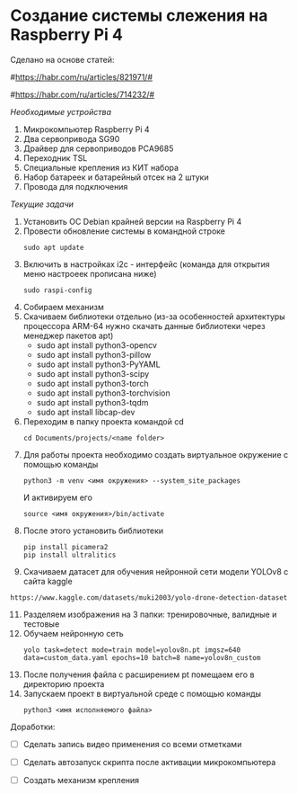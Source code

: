 # Создание системы слежения на Raspberry Pi 4

Сделано на основе статей:

#https://habr.com/ru/articles/821971/#

#https://habr.com/ru/articles/714232/#


_Необходимые устройства_

1. Микрокомпьютер Raspberry Pi 4
2. Два сервопривода SG90
3. Драйвер для сервоприводов PCA9685
4. Переходник TSL
5. Специальные крепления из КИТ набора
6. Набор батареек и батарейный отсек на 2 штуки
7. Провода для подключения

_Текущие задачи_

1. Установить ОС Debian крайней версии на Raspberry Pi 4
2. Провести обновление системы в командной строке
   ```
   sudo apt update
   ```
4. Включить в настройках i2c - интерфейс (команда для открытия меню настроеек прописана ниже)
    ```
   sudo raspi-config
   ```
5. Собираем механизм
6. Скачиваем библиотеки отдельно (из-за особенностей архитектуры процессора ARM-64 нужно скачать данные библиотеки через менеджер пакетов apt)
   * sudo apt install python3-opencv
   * sudo apt install python3-pillow
   * sudo apt install python3-PyYAML
   * sudo apt install python3-scipy
   * sudo apt install python3-torch
   * sudo apt install python3-torchvision
   * sudo apt install python3-tqdm
   * sudo apt install libcap-dev
7. Переходим в папку проекта командой cd
   ```
   cd Documents/projects/<name folder>
   ```
8. Для работы проекта необходимо создать виртуальное окружение с помощью команды
   ```
   python3 -m venv <имя окружения> --system_site_packages
   ```
   И активируем его
   ```
   source <имя окружения>/bin/activate
   ```
9. После этого установить библиотеки
   ```
   pip install picamera2
   pip install ultralitics
   ```
10. Скачиваем датасет для обучения нейронной сети модели YOLOv8 с сайта kaggle
  ```
  https://www.kaggle.com/datasets/muki2003/yolo-drone-detection-dataset
  ```
11. Разделяем изображения на 3 папки: тренировочные, валидные и тестовые
12. Обучаем нейронную сеть
    ```
    yolo task=detect mode=train model=yolov8n.pt imgsz=640 data=custom_data.yaml epochs=10 batch=8 name=yolov8n_custom
    ```
13. После получения файла с расширением pt помещаем его в директорию проекта
14. Запускаем проект в виртуальной среде с помощью команды
    ```
    python3 <имя исполняемого файла>
     ```
Доработки:
- [ ] Сделать запись видео применения со всеми отметками
- [ ] Сделать автозапуск скрипта после активации микрокомпьютера
- [ ] Создать механизм крепления

   
